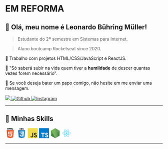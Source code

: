 ## <h1>EM REFORMA</h1> ##

## 💜 Olá, meu nome é <strong>Leonardo Bühring Müller!</strong>

> Estudante do 2º semestre em Sistemas para Internet.

> Aluno bootcamp Rocketseat since 2020.


🔭 Trabalho com projetos HTML/CSS/JavaScript e ReactJS.

💬 "Só saberá subir na vida quem tiver a <strong>humildade</strong> de descer quantas vezes forem necessário".

<p align="left">
  💌 Se você deseja bater um papo comigo, não hesite em me enviar uma mensagem.
</p>

<p align="left">
  
  <a href="https://www.linkedin.com/in/leonardo-m%C3%BCller-695869197/" alt="Linkedin">
    <img src="https://img.shields.io/badge/-Linkedin-1C1C1C?style=for-the-badge&logo=Linkedin&logoColor=00FFFF&link=https://www.linkedin.com/in/leonardomuller"/>
  </a>
  <a href="https://leonardomuller.netlify.app/" target="_blank">
    <img alt="Github" src="https://img.shields.io/badge/Portfolio-9146FF.svg?&style=for-the-badge&logo=appveyor&logoColor=white" height="30px" />
  </a>
  <a href="https://www.instagram.com/leonaaaaaaardo_/" target="_blank">
    <img alt="Instagram" src="https://img.shields.io/badge/Instagram-E4405F?style=for-the-badge&logo=instagram&logoColor=white"  height="30px"/>
  </a>
</p>

----

## 🚀 Minhas Skills

<code><img height="32" src="https://raw.githubusercontent.com/github/explore/80688e429a7d4ef2fca1e82350fe8e3517d3494d/topics/html/html.png" alt="HTML5"/></code>
<code><img height="32" src="https://raw.githubusercontent.com/github/explore/80688e429a7d4ef2fca1e82350fe8e3517d3494d/topics/css/css.png" alt="CSS"/></code>
<code><img height="32" src="https://raw.githubusercontent.com/github/explore/80688e429a7d4ef2fca1e82350fe8e3517d3494d/topics/javascript/javascript.png" alt="Javascript"/></code>
<code><img height="32" src="https://raw.githubusercontent.com/github/explore/80688e429a7d4ef2fca1e82350fe8e3517d3494d/topics/typescript/typescript.png" alt="Typescript"/></code>
<code><img height="32" src="https://raw.githubusercontent.com/github/explore/80688e429a7d4ef2fca1e82350fe8e3517d3494d/topics/nodejs/nodejs.png" alt="Nodejs"/></code>
<code><img height="32" src="https://raw.githubusercontent.com/github/explore/80688e429a7d4ef2fca1e82350fe8e3517d3494d/topics/react/react.png" alt="React"/></code>

---
